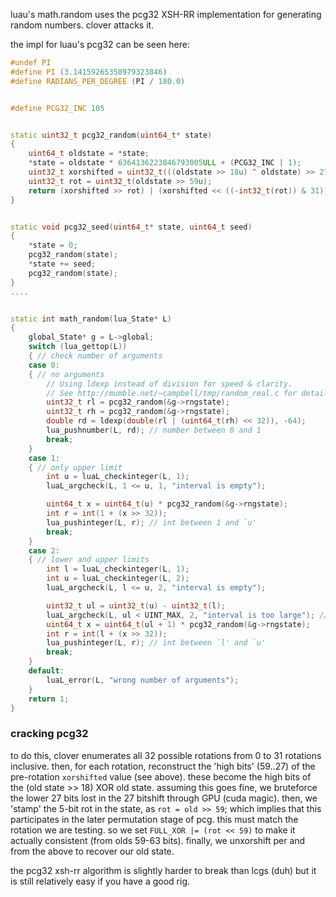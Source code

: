 luau's math.random uses the pcg32 XSH-RR implementation for generating random numbers. clover attacks it.

the impl for luau's pcg32 can be seen here:
```cpp
#undef PI
#define PI (3.14159265358979323846)
#define RADIANS_PER_DEGREE (PI / 180.0)


#define PCG32_INC 105


static uint32_t pcg32_random(uint64_t* state)
{
    uint64_t oldstate = *state;
    *state = oldstate * 6364136223846793005ULL + (PCG32_INC | 1);
    uint32_t xorshifted = uint32_t(((oldstate >> 18u) ^ oldstate) >> 27u);
    uint32_t rot = uint32_t(oldstate >> 59u);
    return (xorshifted >> rot) | (xorshifted << ((-int32_t(rot)) & 31));
}


static void pcg32_seed(uint64_t* state, uint64_t seed)
{
    *state = 0;
    pcg32_random(state);
    *state += seed;
    pcg32_random(state);
}
....


static int math_random(lua_State* L)
{
    global_State* g = L->global;
    switch (lua_gettop(L))
    { // check number of arguments
    case 0:
    { // no arguments
        // Using ldexp instead of division for speed & clarity.
        // See http://mumble.net/~campbell/tmp/random_real.c for details on generating doubles from integer ranges.
        uint32_t rl = pcg32_random(&g->rngstate);
        uint32_t rh = pcg32_random(&g->rngstate);
        double rd = ldexp(double(rl | (uint64_t(rh) << 32)), -64);
        lua_pushnumber(L, rd); // number between 0 and 1
        break;
    }
    case 1:
    { // only upper limit
        int u = luaL_checkinteger(L, 1);
        luaL_argcheck(L, 1 <= u, 1, "interval is empty");

        uint64_t x = uint64_t(u) * pcg32_random(&g->rngstate);
        int r = int(1 + (x >> 32));
        lua_pushinteger(L, r); // int between 1 and `u'
        break;
    }
    case 2:
    { // lower and upper limits
        int l = luaL_checkinteger(L, 1);
        int u = luaL_checkinteger(L, 2);
        luaL_argcheck(L, l <= u, 2, "interval is empty");

        uint32_t ul = uint32_t(u) - uint32_t(l);
        luaL_argcheck(L, ul < UINT_MAX, 2, "interval is too large"); // -INT_MIN..INT_MAX interval can result in integer overflow
        uint64_t x = uint64_t(ul + 1) * pcg32_random(&g->rngstate);
        int r = int(l + (x >> 32));
        lua_pushinteger(L, r); // int between `l' and `u'
        break;
    }
    default:
        luaL_error(L, "wrong number of arguments");
    }
    return 1;
}
```

### cracking pcg32
to do this, clover enumerates all 32 possible rotations from 0 to 31 rotations inclusive. then, for each rotation, reconstruct the 'high bits' (59..27) of the pre-rotation `xorshifted` value (see above). these become the high bits of the (old state >> 18)  XOR old state. assuming this goes fine, we bruteforce the lower 27 bits lost in the 27 bitshift through GPU (cuda magic). then, we 'stamp' the 5-bit rot in the state, as `rot = old >> 59`; which implies that this participates in the later permutation stage of pcg. this must match the rotation we are testing. so we set `FULL_XOR |= (rot << 59)` to make it actually consistent (from olds 59-63 bits). finally, we unxorshift per and from the above to recover our old state.

the pcg32 xsh-rr algorithm is slightly harder to break than lcgs (duh) but it is still relatively easy if you have a good rig.


